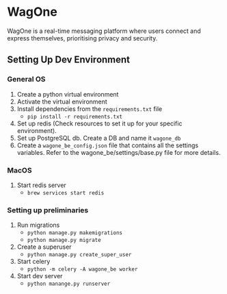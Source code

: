 # WagOne
WagOne is a real-time messaging platform where users connect and express themselves, prioritising privacy and security.

## Setting Up Dev Environment
### General OS
1. Create a python virtual environment
2. Activate the virtual environment
3. Install dependencies from the `requirements.txt` file
    - `pip install -r requirements.txt`
4. Set up redis (Check resources to set it up for your specific environment).
5. Set up PostgreSQL db. Create a DB and name it `wagone_db`
6. Create a `wagone_be_config.json` file that contains all the settings variables. Refer to the wagone_be/settings/base.py file for more details.

### MacOS
1. Start redis server
    - `brew services start redis`

### Setting up preliminaries
1. Run migrations
    - `python manage.py makemigrations`
    - `python manage.py migrate`
2. Create a superuser
    - `python manage.py create_super_user`
3. Start celery 
    - `python -m celery -A wagone_be worker`
4. Start dev server
    - `python manange.py runserver`